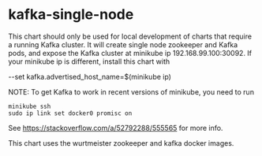  # kafka-single-node

This chart should only be used for local development of charts that require a running
Kafka cluster.  It will create single node zookeeper and Kafka pods, and expose
the Kafka cluster at minikube ip 192.168.99.100:30092.  If your minikube ip is different,
install this chart with

  --set kafka.advertised_host_name=$(minikube ip)

NOTE: To get Kafka to work in recent versions of minikube, you need to run

 ```
minikube ssh
sudo ip link set docker0 promisc on
 ```

 See https://stackoverflow.com/a/52792288/555565 for more info.

This chart uses the wurtmeister zookeeper and kafka docker images.
